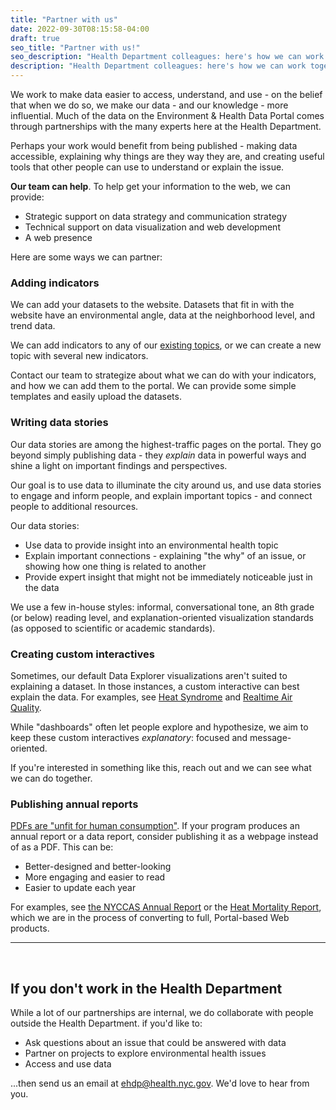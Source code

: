 ```yaml
---
title: "Partner with us"
date: 2022-09-30T08:15:58-04:00
draft: true
seo_title: "Partner with us!"
seo_description: "Health Department colleagues: here's how we can work together."
description: "Health Department colleagues: here's how we can work together."
---
```


We work to make data easier to access, understand, and use - on the belief that when we do so, we make our data - and our knowledge - more influential. Much of the data on the Environment & Health Data Portal comes through partnerships with the many experts here at the Health Department.

Perhaps your work would benefit from being published - making data accessible, explaining why things are they way they are, and creating useful tools that other people can use to understand or explain the issue. 

**Our team can help**. To help get your information to the web, we can provide:
- Strategic support on data strategy and communication strategy
- Technical support on data visualization and web development
- A web presence

Here are some ways we can partner:

### Adding indicators 
We can add your datasets to the website. Datasets that fit in with the website have an environmental angle, data at the neighborhood level, and trend data. 

We can add indicators to any of our [existing topics](/data-explorer), or we can create a new topic with several new indicators. 

Contact our team to strategize about what we can do with your indicators, and how we can add them to the portal. We can provide some simple templates and easily upload the datasets. 

### Writing data stories
Our data stories are among the highest-traffic pages on the portal. They go beyond simply publishing data - they *explain* data in powerful ways and shine a light on important findings and perspectives. 

Our goal is to use data to illuminate the city around us, and use data stories to engage and inform people, and explain important topics - and connect people to additional resources. 

Our data stories:
- Use data to provide insight into an environmental health topic
- Explain important connections - explaining "the why" of an issue, or showing how one thing is related to another
- Provide expert insight that might not be immediately noticeable just in the data

We use a few in-house styles: informal, conversational tone, an 8th grade (or below) reading level, and explanation-oriented visualization standards (as opposed to scientific or academic standards).

### Creating custom interactives
Sometimes, our default Data Explorer visualizations aren't suited to explaining a dataset. In those instances, a custom interactive can best explain the data. For examples, see [Heat Syndrome](/key-topics/climatehealth/syndromic) and [Realtime Air Quality](/key-topics/airquality/realtime).

While "dashboards" often let people explore and hypothesize, we aim to keep these custom interactives *explanatory*: focused and message-oriented. 

If you're interested in something like this, reach out and we can see what we can do together. 

### Publishing annual reports
[PDFs are "unfit for human consumption"](https://www.nngroup.com/articles/pdf-unfit-for-human-consumption/). If your program produces an annual report or a data report, consider publishing it as a webpage instead of as a PDF. This can be:
- Better-designed and better-looking
- More engaging and easier to read
- Easier to update each year

For examples, see [the NYCCAS Annual Report](/key-topics/airquality/nyccas) or the [Heat Mortality Report](/key-topics/climatehealth/heat-report), which we are in the process of converting to full, Portal-based Web products.


---
<br>

## If you don't work in the Health Department
While a lot of our partnerships are internal, we do collaborate with people outside the Health Department. if you'd like to:
- Ask questions about an issue that could be answered with data
- Partner on projects to explore environmental health issues 
- Access and use data

...then send us an email at <a href="&#109;&#97;&#105;&#108;&#116;&#111;&#58;&#101;&#104;&#100;&#112;&#64;&#104;&#101;&#97;&#108;&#116;&#104;&#46;&#110;&#121;&#99;&#46;&#103;&#111;&#118;">&#101;&#104;&#100;&#112;&#64;&#104;&#101;&#97;&#108;&#116;&#104;&#46;&#110;&#121;&#99;&#46;&#103;&#111;&#118;</a>. We'd love to hear from you.


